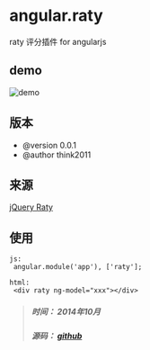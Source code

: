 angular.raty
============

raty 评分插件 for angularjs

## demo
![demo](https://raw.github.com/think2011/angular.raty/master/demo/1.gif)

<!-- more -->

## 版本
 * @version 0.0.1
 * @author think2011

## 来源
[jQuery Raty](https://github.com/wbotelhos/raty)

## 使用
```
js:
 angular.module('app'), ['raty'];

html:
 <div raty ng-model="xxx"></div>
```

> ##### 时间： 2014年10月
> ##### 源码： [github](https://github.com/think2011/angular.raty)

